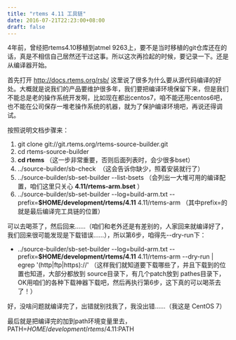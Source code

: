 ```yaml
---
title: "rtems 4.11 工具链"
date: 2016-07-21T22:23:00+08:00
draft: false
---
```


4年前，曾经把rtems4.10移植到atmel 9263上，要不是当时移植的git仓库还在的话，真是不相信自己居然还干过这事。所以这次再捡起的时候，要记录一下。还是从编译器开始。


首先打开 <http://docs.rtems.org/rsb/> 这里说了很多为什么要从源代码编译的好处。大概就是说我们的产品要维护很多年，我们要把编译环境保留下来，但是我们不能总是老的操作系统开发啊，比如现在都出centos7，咱不能还用centos6吧，也不能在公司保存一堆老操作系统的机器，就为了保护编译环境吧，再说还得调试。


按照说明文档步骤来：


1. git clone git://git.rtems.org/rtems-source-builder.git
2. cd rtems-source-builder
3. **cd rtems** （这一步非常重要，否则后面列表时，会少很多bset）
4. ../source-builder/sb-check  （这会告诉你缺少，照着安装就行了）
5. ../source-builder/sb-set-builder --list-bsets （会列出一大堆可用的编译配置，咱们这里只关心 **4.11/rtems-arm.bset** ）
6. ../source-builder/sb-set-builder --log=build-arm.txt --prefix=**$HOME/development/rtems/4.11** 4.11/rtems-arm （其中prefix=的就是最后编译完工具链的位置）


可以去喝茶了，然后回来……（咱们和老外还是有差别的，人家回来就编译好了，我们回来很可能发现是下载错误……），所以第6步，咱得先--dry-run下：


* ../source-builder/sb-set-builder --log=build-arm.txt --prefix=**$HOME/development/rtems/4.11** 4.11/rtems-arm --dry-run | egrep '(http|ftp|https)://' （这样我们就知道要下载哪些了，并且下载到的位置也知道，大部分都放到 source目录下，有几个patch放到 pathes目录下，OK用咱们的各种下载神器下载吧，然后再执行第6步，这下真的可以喝茶去了！）


好，没啥问题就编译完了，出错就别找我了，我没出错……（我这是 CentOS 7）


最后就是把编译完的加到path环境变量里去，PATH=$HOME/development/rtems/4.11:$PATH


